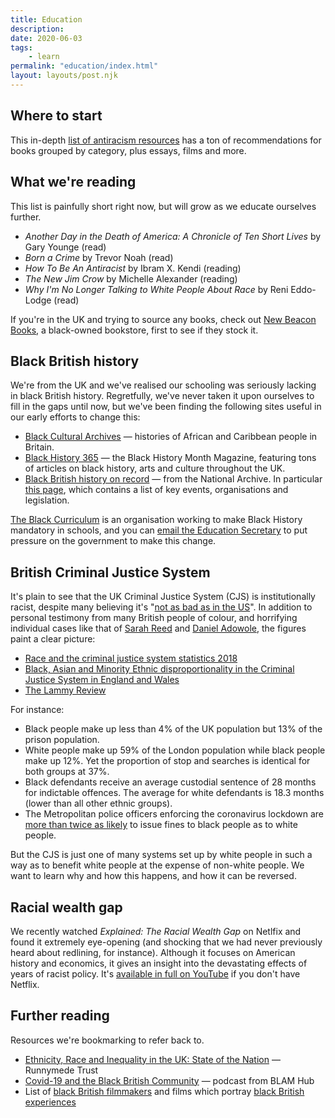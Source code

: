 ```yaml
---
title: Education
description: 
date: 2020-06-03
tags:
    - learn
permalink: "education/index.html"
layout: layouts/post.njk
---
```


## Where to start

This in-depth [list of antiracism resources](https://docs.google.com/document/d/1hpub-jkm9cLzJWqZSsETqbE6tZ13Q0UbQz--vQ2avEc/preview?pru=AAABcqRsIpE*9uibTnB1bUpgGdZKJ7qPGg) has a ton of recommendations for books grouped by category, plus essays, films and more.

## What we're reading
This list is painfully short right now, but will grow as we educate ourselves further.

- *Another Day in the Death of America: A Chronicle of Ten Short Lives* by Gary Younge (read)
- *Born a Crime* by Trevor Noah (read)
- *How To Be An Antiracist* by Ibram X. Kendi (reading)
- *The New Jim Crow* by Michelle Alexander (reading)
- *Why I'm No Longer Talking to White People About Race* by Reni Eddo-Lodge (read)

If you're in the UK and trying to source any books, check out [New Beacon Books](https://www.newbeaconbooks.com/), a black-owned bookstore, first to see if they stock it.

## Black British history
We're from the UK and we've realised our schooling was seriously lacking in black British history. Regretfully, we've never taken it upon ourselves to fill in the gaps until now, but we've been finding the following sites useful in our early efforts to change this:

- [Black Cultural Archives](https://blackculturalarchives.org/) — histories of African and Caribbean people in Britain.
- [Black History 365](https://www.blackhistorymonth.org.uk/) — the Black History Month Magazine, featuring tons of articles on black history, arts and culture throughout the UK.
- [Black British history on record](https://www.nationalarchives.gov.uk/black-history) — from the National Archive. In particular [this page](https://www.nationalarchives.gov.uk/help-with-your-research/research-guides/black-british-social-and-political-history-in-the-20th-century/), which contains a list of key events, organisations and legislation.

[The Black Curriculum](https://www.theblackcurriculum.com/) is an organisation working to make Black History mandatory in schools, and you can [email the Education Secretary](https://www.theblackcurriculum.com/action) to put pressure on the government to make this change.

## British Criminal Justice System
It's plain to see that the UK Criminal Justice System (CJS) is institutionally racist, despite many believing it's "[not as bad as in the US](https://www.youtube.com/watch?v=xn6t74KJoO8)". In addition to personal testimony from many British people of colour, and horrifying individual cases like that of [Sarah Reed](https://www.inquest.org.uk/sarah-reed-inquest-conclusions) and [Daniel Adowole](https://www.inquest.org.uk/daniel-adewole-conclusion), the figures paint a clear picture:

- [Race and the criminal justice system statistics 2018](https://www.gov.uk/government/statistics/race-and-the-criminal-justice-system-statistics-2018)
- [Black, Asian and Minority Ethnic disproportionality in the Criminal Justice System in England and Wales](https://assets.publishing.service.gov.uk/government/uploads/system/uploads/attachment_data/file/639261/bame-disproportionality-in-the-cjs.pdf)
- [The Lammy Review](https://assets.publishing.service.gov.uk/government/uploads/system/uploads/attachment_data/file/643001/lammy-review-final-report.pdf)

For instance:

- Black people make up less than 4% of the UK population but 13% of the prison population.
- White people make up 59% of the London population while black people make up 12%. Yet the proportion of stop and searches is identical for both groups at 37%.
- Black defendants receive an average custodial sentence of 28 months for indictable offences. The average for white defendants is 18.3 months (lower than all other ethnic groups).
- The Metropolitan police officers enforcing the coronavirus lockdown are [more than twice as likely](https://www.theguardian.com/uk-news/2020/jun/03/met-police-twice-as-likely-to-fine-black-people-over-lockdown-breaches-research) to issue fines to black people as to white people.

But the CJS is just one of many systems set up by white people in such a way as to benefit white people at the expense of non-white people. We want to learn why and how this happens, and how it can be reversed.

## Racial wealth gap
We recently watched *Explained: The Racial Wealth Gap* on Netlfix and found it extremely eye-opening (and shocking that we had never previously heard about redlining, for instance). Although it focuses on American history and economics, it gives an insight into the devastating effects of years of racist policy. It's [available in full on YouTube](https://www.youtube.com/watch?v=Mqrhn8khGLM) if you don't have Netflix.

## Further reading
Resources we're bookmarking to refer back to.

- [Ethnicity, Race and Inequality in the UK: State of the Nation](https://library.oapen.org/bitstream/handle/20.500.12657/22310/9781447351269.pdf?sequence=4&isAllowed=y&fbclid=IwAR0iNJ3YoJKvAxlAsakkW4o5tQljOviTyc4Aati5aPHMiFVYEjWP3VbomMM) — Runnymede Trust
- [Covid-19 and the Black British Community](https://blamcharity.com/our-podcast/) — podcast from BLAM Hub
- List of [black British filmmakers](http://www.screenonline.org.uk/film/id/445627/) and films which portray [black British experiences](https://www.bfi.org.uk/news-opinion/news-bfi/lists/10-great-black-british-films)
